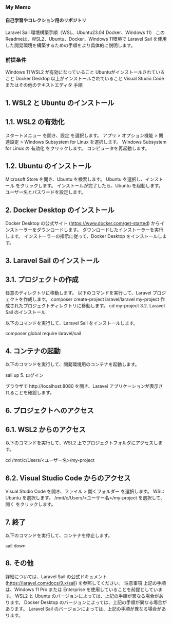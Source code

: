 

### My Memo

#### 自己学習やコレクション用のリポジトリ


Laravel Sail 環境構築手順（WSL、Ubuntu23.04 Docker、Windows 11）
このReadmeは、WSL2、Ubuntu、Docker、Windows 11環境で Laravel Sail を使用した開発環境を構築するための手順をより具体的に説明します。

### 前提条件
Windows 11 
WSL2 が有効になっていること
Ubuntuがインストールされていること
Docker Desktop 以上がインストールされていること
Visual Studio Code またはその他のテキストエディタ
手順
## 1. WSL2 と Ubuntu のインストール

## 1.1. WSL2 の有効化

スタートメニュー を開き、設定 を選択します。
アプリ > オプション機能 > 関連設定 > Windows Subsystem for Linux を選択します。
Windows Subsystem for Linux の 有効化 をクリックします。
コンピュータを再起動します。
## 1.2. Ubuntu のインストール

Microsoft Store を開き、Ubuntu を検索します。
Ubuntu を選択し、インストール をクリックします。
インストールが完了したら、Ubuntu を起動します。
ユーザー名とパスワードを設定します。
## 2. Docker Desktop のインストール

Docker Desktop の公式サイト (https://www.docker.com/get-started) からインストーラーをダウンロードします。
ダウンロードしたインストーラーを実行します。
インストーラーの指示に従って、Docker Desktop をインストールします。
## 3. Laravel Sail のインストール

## 3.1. プロジェクトの作成

任意のディレクトリに移動します。
以下のコマンドを実行して、Laravel プロジェクトを作成します。
composer create-project laravel/laravel my-project
作成されたプロジェクトディレクトリに移動します。
cd my-project
3.2. Laravel Sail のインストール

以下のコマンドを実行して、Laravel Sail をインストールします。

composer global require laravel/sail
## 4. コンテナの起動

以下のコマンドを実行して、開発環境用のコンテナを起動します。

sail up
5. ログイン

ブラウザで http://localhost:8080 を開き、Laravel アプリケーションが表示されることを確認します。

## 6. プロジェクトへのアクセス

## 6.1. WSL2 からのアクセス

以下のコマンドを実行して、WSL2 上でプロジェクトフォルダにアクセスします。

cd /mnt/c/Users/<ユーザー名>/my-project
## 6.2. Visual Studio Code からのアクセス

Visual Studio Code を開き、ファイル > 開くフォルダー を選択します。
WSL: Ubuntu を選択します。
/mnt/c/Users/<ユーザー名>/my-project を選択して、開く をクリックします。
## 7. 終了

以下のコマンドを実行して、コンテナを停止します。

sail down
## 8. その他

詳細については、Laravel Sail の公式ドキュメント (https://laravel.com/docs/9.x/sail) を参照してください。
注意事項
上記の手順は、Windows 11 Pro または Enterprise を使用していることを前提としています。
WSL2 と Ubuntu のバージョンによっては、上記の手順が異なる場合があります。
Docker Desktop のバージョンによっては、上記の手順が異なる場合があります。
Laravel Sail のバージョンによっては、上記の手順が異なる場合があります。
